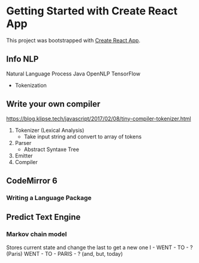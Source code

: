 # Getting Started with Create React App

This project was bootstrapped with [Create React App](https://github.com/facebook/create-react-app).

## Info NLP

Natural Language Process
Java OpenNLP
TensorFlow
 * Tokenization 

## Write your own compiler

https://blog.klipse.tech/javascript/2017/02/08/tiny-compiler-tokenizer.html

1. Tokenizer (Lexical Analysis)
    * Take input string and convert to array of tokens
2. Parser
    * Abstract Syntaxe Tree
3. Emitter
4. Compiler

## CodeMirror 6
### Writing a Language Package

## Predict Text Engine
### Markov chain model
Stores current state and change the last to get a new one
I - WENT - TO - ? (Paris)
WENT - TO - PARIS - ? (and, but, today)